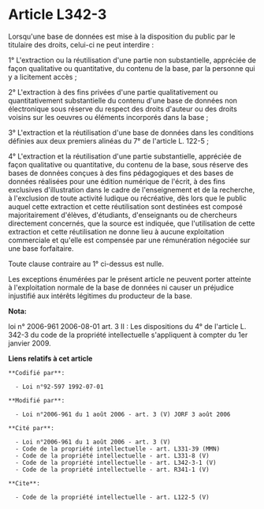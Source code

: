 # Article L342-3

Lorsqu'une base de données est mise à la disposition du public par le titulaire des droits, celui-ci ne peut interdire : 

1° L'extraction ou la réutilisation d'une partie non substantielle, appréciée de façon qualitative ou quantitative, du
contenu de la base, par la personne qui y a licitement accès ; 

2° L'extraction à des fins privées d'une partie qualitativement ou quantitativement substantielle du contenu d'une base de
données non électronique sous réserve du respect des droits d'auteur ou des droits voisins sur les oeuvres ou éléments
incorporés dans la base ; 

3° L'extraction et la réutilisation d'une base de données dans les conditions définies aux deux premiers alinéas du 7° de
l'article L. 122-5 ; 

4° L'extraction et la réutilisation d'une partie substantielle, appréciée de façon qualitative ou quantitative, du contenu de
la base, sous réserve des bases de données conçues à des fins pédagogiques et des bases de données réalisées pour une édition
numérique de l'écrit, à des fins exclusives d'illustration dans le cadre de l'enseignement et de la recherche, à l'exclusion
de toute activité ludique ou récréative, dès lors que le public auquel cette extraction et cette réutilisation sont destinées
est composé majoritairement d'élèves, d'étudiants, d'enseignants ou de chercheurs directement concernés, que la source est
indiquée, que l'utilisation de cette extraction et cette réutilisation ne donne lieu à aucune exploitation commerciale et
qu'elle est compensée par une rémunération négociée sur une base forfaitaire. 

Toute clause contraire au 1° ci-dessus est nulle. 

Les exceptions énumérées par le présent article ne peuvent porter atteinte à l'exploitation normale de la base de données ni
causer un préjudice injustifié aux intérêts légitimes du producteur de la base.

**Nota:**

loi n° 2006-961 2006-08-01 art. 3 II : Les dispositions du 4° de l'article L. 342-3 du code de la propriété intellectuelle
s'appliquent à compter du 1er janvier 2009.

**Liens relatifs à cet article**

	**Codifié par**:

	  - Loi n°92-597 1992-07-01

	**Modifié par**:

	  - Loi n°2006-961 du 1 août 2006 - art. 3 (V) JORF 3 août 2006

	**Cité par**:

	  - Loi n°2006-961 du 1 août 2006 - art. 3 (V)
	  - Code de la propriété intellectuelle - art. L331-39 (MMN)
	  - Code de la propriété intellectuelle - art. L331-8 (V)
	  - Code de la propriété intellectuelle - art. L342-3-1 (V)
	  - Code de la propriété intellectuelle - art. R341-1 (V)

	**Cite**:

	  - Code de la propriété intellectuelle - art. L122-5 (V)
